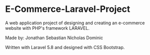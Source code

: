 # E-Commerce-Laravel-Project
A web application project of designing and creating an e-commerce website with PHP's framework LARAVEL.

Made by:
Jonathan Sebastian
Nicholas Dominic

Written with Laravel 5.8 and designed with CSS Bootstrap.

